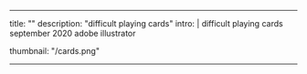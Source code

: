 ---

title: ""
description: "difficult playing cards"
intro: |
 difficult playing cards
 september 2020
 adobe illustrator

thumbnail: "/cards.png"

---
